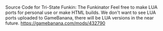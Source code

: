 Source Code for Tri-State Funkin: The Funkinator
Feel free to make LUA ports for personal use or make HTML builds.
We don't want to see LUA ports uploaded to GameBanana, there will be LUA versions in the near future.
https://gamebanana.com/mods/432790
